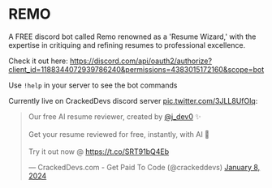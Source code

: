 # REMO
A FREE discord bot called Remo renowned as a 'Resume Wizard,' with the expertise in critiquing and refining resumes to professional excellence.

Check it out here: https://discord.com/api/oauth2/authorize?client_id=1188344072939786240&permissions=4383015172160&scope=bot

Use `!help` in your server to see the bot commands

Currently live on CrackedDevs discord server <a href="https://t.co/3JLL8UfOlq">pic.twitter.com/3JLL8UfOlq</a>:

<blockquote class="twitter-tweet"><p lang="en" dir="ltr">Our free AI resume reviewer, created by <a href="https://twitter.com/j_dev0?ref_src=twsrc%5Etfw">@j_dev0</a> ✨ <br><br>Get your resume reviewed for free, instantly, with AI 🤖<br><br>Try it out now @ <a href="https://t.co/SRT91bQ4Eb">https://t.co/SRT91bQ4Eb</a></p>&mdash; CrackedDevs.com - Get Paid To Code (@crackeddevs) <a href="https://twitter.com/crackeddevs/status/1744149687643275340?ref_src=twsrc%5Etfw">January 8, 2024</a></blockquote>
